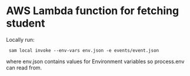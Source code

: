 # AWS Lambda function for fetching student

Locally run:

` sam local invoke --env-vars env.json -e events/event.json`

where env.json contains values for Environment variables so process.env can read from.